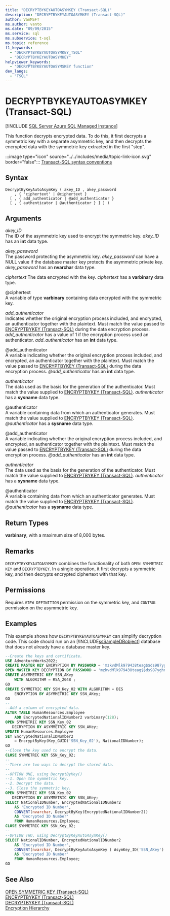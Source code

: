 ```yaml
---
title: "DECRYPTBYKEYAUTOASYMKEY (Transact-SQL)"
description: "DECRYPTBYKEYAUTOASYMKEY (Transact-SQL)"
author: VanMSFT
ms.author: vanto
ms.date: "09/09/2015"
ms.service: sql
ms.subservice: t-sql
ms.topic: reference
f1_keywords:
  - "DECRYPTBYKEYAUTOASYMKEY_TSQL"
  - "DECRYPTBYKEYAUTOASYMKEY"
helpviewer_keywords:
  - "DECRYPTBYKEYAUTOASYMSKEY function"
dev_langs:
  - "TSQL"
---
```

# DECRYPTBYKEYAUTOASYMKEY (Transact-SQL)
[!INCLUDE [SQL Server Azure SQL Managed Instance](../../includes/applies-to-version/sql-asdbmi.md)]

This function decrypts encrypted data. To do this, it first decrypts a symmetric key with a separate asymmetric key, and then decrypts the encrypted data with the symmetric key extracted in the first "step".  
  
 :::image type="icon" source="../../includes/media/topic-link-icon.svg" border="false"::: [Transact-SQL syntax conventions](../../t-sql/language-elements/transact-sql-syntax-conventions-transact-sql.md)  
  
## Syntax  
  
```syntaxsql
DecryptByKeyAutoAsymKey ( akey_ID , akey_password   
    , { 'ciphertext' | @ciphertext }  
  [ , { add_authenticator | @add_authenticator }   
  [ , { authenticator | @authenticator } ] ] )  
```  
  
## Arguments
 *akey_ID*  
The ID of the asymmetric key used to encrypt the symmetric key. *akey_ID* has an **int** data type.  
  
 *akey_password*  
The password protecting the asymmetric key. *akey_password* can have a NULL value if the database master key protects the asymmetric private key. *akey_password* has an **nvarchar** data type.  
  
 *ciphertext*
The data encrypted with the key. *ciphertext* has a **varbinary** data type.  
  
 @ciphertext  
A variable of type **varbinary** containing data encrypted with the symmetric key.  
  
 *add_authenticator*  
Indicates whether the original encryption process included, and encrypted, an authenticator together with the plaintext. Must match the value passed to [ENCRYPTBYKEY (Transact-SQL)](./encryptbykey-transact-sql.md) during the data encryption process. *add_authenticator* has a value of 1 if the encryption process used an authenticator. *add_authenticator* has an **int** data type.  
  
 @add_authenticator  
A variable indicating whether the original encryption process included, and encrypted, an authenticator together with the plaintext. Must match the value passed to [ENCRYPTBYKEY (Transact-SQL)](./encryptbykey-transact-sql.md) during the data encryption process. *\@add_authenticator* has an **int** data type.
  
 *authenticator*  
The data used as the basis for the generation of the authenticator. Must match the value supplied to [ENCRYPTBYKEY (Transact-SQL)](./encryptbykey-transact-sql.md). *authenticator* has a **sysname** data type.  
  
 @authenticator  
A variable containing data from which an authenticator generates. Must match the value supplied to [ENCRYPTBYKEY (Transact-SQL)](./encryptbykey-transact-sql.md). *\@authenticator* has a **sysname** data type.  
  
@add_authenticator  
A variable indicating whether the original encryption process included, and encrypted, an authenticator together with the plaintext. Must match the value passed to [ENCRYPTBYKEY (Transact-SQL)](./encryptbykey-transact-sql.md) during the data encryption process. *\@add_authenticator* has an **int** data type.  

*authenticator*  
The data used as the basis for the generation of the authenticator. Must match the value supplied to [ENCRYPTBYKEY (Transact-SQL)](./encryptbykey-transact-sql.md). *authenticator* has a **sysname** data type.

@authenticator  
A variable containing data from which an authenticator generates. Must match the value supplied to [ENCRYPTBYKEY (Transact-SQL)](./encryptbykey-transact-sql.md). *\@authenticator* has a **sysname** data type.  

## Return Types  
**varbinary**, with a maximum size of 8,000 bytes.  
  
## Remarks  
`DECRYPTBYKEYAUTOASYMKEY` combines the functionality of both `OPEN SYMMETRIC KEY` and `DECRYPTBYKEY`. In a single operation, it first decrypts a symmetric key, and then decrypts encrypted ciphertext with that key.  
  
## Permissions  
Requires `VIEW DEFINITION` permission on the symmetric key, and `CONTROL` permission on the asymmetric key.  
  
## Examples
This example shows how `DECRYPTBYKEYAUTOASYMKEY` can simplify decryption code. This code should run on an [!INCLUDE[ssSampleDBobject](../../includes/sssampledbobject-md.md)] database that does not already have a database master key.  

```sql  
--Create the keys and certificate.  
USE AdventureWorks2022;  
CREATE MASTER KEY ENCRYPTION BY PASSWORD = 'mzkvdMlk979438teag$$ds987yghn)(*&4fdg^';  
OPEN MASTER KEY DECRYPTION BY PASSWORD = 'mzkvdMlk979438teag$$ds987yghn)(*&4fdg^';  
CREATE ASYMMETRIC KEY SSN_AKey   
    WITH ALGORITHM = RSA_2048 ;   
GO  
CREATE SYMMETRIC KEY SSN_Key_02 WITH ALGORITHM = DES  
    ENCRYPTION BY ASYMMETRIC KEY SSN_AKey;  
GO  
--  
--Add a column of encrypted data.  
ALTER TABLE HumanResources.Employee  
    ADD EncryptedNationalIDNumber2 varbinary(128);   
OPEN SYMMETRIC KEY SSN_Key_02  
   DECRYPTION BY ASYMMETRIC KEY SSN_AKey;  
UPDATE HumanResources.Employee  
SET EncryptedNationalIDNumber2  
    = EncryptByKey(Key_GUID('SSN_Key_02'), NationalIDNumber);  
GO  
--Close the key used to encrypt the data.  
CLOSE SYMMETRIC KEY SSN_Key_02;  
--  
--There are two ways to decrypt the stored data.  
--  
--OPTION ONE, using DecryptByKey()  
--1. Open the symmetric key.  
--2. Decrypt the data.  
--3. Close the symmetric key.  
OPEN SYMMETRIC KEY SSN_Key_02  
   DECRYPTION BY ASYMMETRIC KEY SSN_AKey;  
SELECT NationalIDNumber, EncryptedNationalIDNumber2    
    AS 'Encrypted ID Number',  
    CONVERT(nvarchar, DecryptByKey(EncryptedNationalIDNumber2))   
    AS 'Decrypted ID Number'  
    FROM HumanResources.Employee;  
CLOSE SYMMETRIC KEY SSN_Key_02;  
--  
--OPTION TWO, using DecryptByKeyAutoAsymKey()  
SELECT NationalIDNumber, EncryptedNationalIDNumber2   
    AS 'Encrypted ID Number',  
    CONVERT(nvarchar, DecryptByKeyAutoAsymKey ( AsymKey_ID('SSN_AKey') , NULL ,EncryptedNationalIDNumber2))   
    AS 'Decrypted ID Number'  
    FROM HumanResources.Employee;  
GO  
```  
  
## See Also  
 [OPEN SYMMETRIC KEY &#40;Transact-SQL&#41;](../../t-sql/statements/open-symmetric-key-transact-sql.md)   
 [ENCRYPTBYKEY &#40;Transact-SQL&#41;](../../t-sql/functions/encryptbykey-transact-sql.md)   
 [DECRYPTBYKEY &#40;Transact-SQL&#41;](../../t-sql/functions/decryptbykey-transact-sql.md)   
 [Encryption Hierarchy](../../relational-databases/security/encryption/encryption-hierarchy.md)  
  
  
